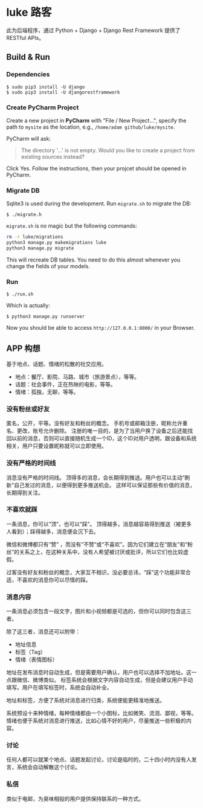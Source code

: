 # luke 路客

此为后端程序，通过 Python + Django + Django Rest Framework 提供了 RESTful APIs。

## Build & Run

### Dependencies

```
$ sudo pip3 install -U django
$ sudo pip3 install -U djangorestframework
```

### Create PyCharm Project

Create a new project in **PyCharm** with "File / New Project...", specify the path to `mysite` as the location, e.g., `/home/adam github/luke/mysite`.

PyCharm will ask:
> The directory '...' is not empty. Would you like to create a project from existing sources instead?

Click Yes. Follow the instructions, then your projcet should be opened in PyCharm.

### Migrate DB

Sqlite3 is used during the development. Run `migrate.sh` to migrate the DB:
```
$ ./migrate.h
```

`migrate.sh` is no magic but the following commands:
```bash
rm -r luke/migrations
python3 manage.py makemigrations luke
python3 manage.py migrate
```

This will recreate DB tables.
You need to do this almost whenever you change the fields of your models.

### Run

```
$ ./run.sh
```
Which is actually:
```
$ python3 manage.py runserver
```

Now you should be able to access `http://127.0.0.1:8000/` in your Browser.

## APP 构想

基于地点、话题、情绪的松散的社交应用。

- 地点：餐厅、影院、马路、城市（旅游景点），等等。
- 话题：社会事件，正在热映的电影，等等。
- 情绪：孤独，无聊，等等。

### 没有粉丝或好友

匿名，公开，平等。没有好友和粉丝的概念。
手机号或邮箱注册，昵称允许重名、更改，账号允许删除。
注册的唯一目的，是为了当用户换了设备之后还能找回以前的消息，否则可以直接随机生成一个ID，这个ID对用户透明，跟设备和系统相关，用户只要设置昵称就可以立即使用。

### 没有严格的时间线

消息没有严格的时间线。
顶得多的消息，会长期得到推送。用户也可以主动“刷新”自己发过的消息，以便得到更多推送机会。
这样可以保证那些有价值的消息，长期得到关注。

### 不喜欢就踩

一条消息，你可以“顶”，也可以“踩”。
顶得越多，消息越容易得到推送（被更多人看到）；踩得越多，消息便会沉下去。

微信和微博都只有“赞” ，而没有“不赞”或“不喜欢”。因为它们建立在“朋友”和“粉丝”的关系之上，在这种关系中，没有人希望被讨厌或批评，所以它们也比较虚假。

过客没有好友和粉丝的概念，大家互不相识，没必要忌讳，“踩”这个功能非常合适，不喜欢的消息你可以尽情的踩。

### 消息内容

一条消息必须包含一段文字，图片和小视频都是可选的，但你可以同时包含这三者。

除了这三者，消息还可以附带：

- 地址信息
- 标签（Tag）
- 情绪（表情图标）

地址在发布消息时自动生成，但是需要用户确认，用户也可以选择不加地址。这一点跟微信、微博类似。
标签系统会根据文字内容自动生成，但是会建议用户手动填写。用户在填写标签时，系统会自动补全。

地址和标签，方便了系统对消息进行归类，系统便能更精准地推送。

系统预设十来种情绪，每种情绪都由一个小图标，比如微笑、流泪、鄙视，等等。
情绪也便于系统对消息进行推送，比如心情不好的用户，尽量推送一些积极的内容。

### 讨论

任何人都可以就某个地点、话题发起讨论，讨论是临时的，二十四小时内没有人发言，系统会自动解散这个讨论。

### 私信

类似于电邮，为臭味相投的用户提供保持联系的一种方式。
